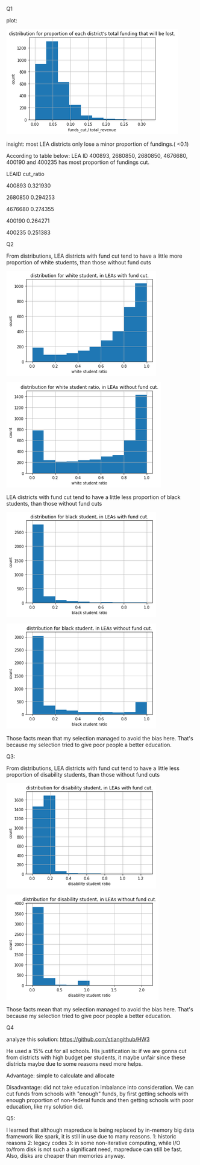 Q1

plot:

![figure](question1plot.png) 

insight: most LEA districts only lose a minor proportion of fundings.( <0.1) 

According to table below: LEA ID 400893, 2680850, 2680850, 4676680, 400190 and 400235 has most  proportion of fundings cut.

LEAID   cut_ratio

400893   0.321930

2680850   0.294253

4676680   0.274355

400190   0.264271

400235   0.251383

Q2

From distributions, LEA districts with fund cut tend to have a little more proportion of white students, than those without fund cuts

![figure](white1.png) 

![figure](white2.png) 


LEA districts with fund cut tend to have a little less proportion of black students, than those without fund cuts

![figure](black1.png)

![figure](black2.png) 


Those facts mean that my selection managed to avoid the bias here.
That's because my selection tried to give poor people a better education.


Q3:

From distributions, LEA districts with fund cut tend to have a little less proportion of disability students, than those without fund cuts

![figure](disab1.png)

![figure](disab2.png) 


Those facts mean that my selection managed to avoid the bias here.
That's because my selection tried to give poor people a better education.

Q4

analyze this solution: https://github.com/stiangithub/HW3

He used a 15% cut for all schools.
His justification is: if we are gonna cut from districts with high budget per students, it maybe unfair since these districts maybe due to some reasons need more helps.

Advantage:
simple to calculate and allocate

Disadvantage:
did not take education imbalance into consideration. We can cut funds from schools with "enough" funds, by first getting schools with enough proportion of non-federal funds and then getting schools with poor education, like my solution did.


Q5:

I learned that although mapreduce is being replaced by in-memory big data framework like spark, it is still in use due to many reasons.
1: historic reasons
2: legacy codes
3: in some non-iterative computing, while I/O to/from disk is not such a significant need, mapreduce can still be fast. Also, disks are cheaper than memories anyway.